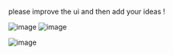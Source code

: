 

please improve the ui and then add your ideas !

![image](https://github.com/user-attachments/assets/88f83779-9789-4f9e-a67e-4162d9b4a0d1)
![image](https://github.com/user-attachments/assets/60925765-50ca-4793-9ff2-2ce2dac90296)

![image](https://github.com/user-attachments/assets/34568230-baa9-477a-aedd-bf56203c385d)

